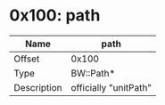 # 0x100: path

| Name | path |
| ----| ------------ |
| Offset | 0x100 |
| Type | BW::Path* |
| Description | officially "unitPath" |<br>

